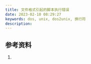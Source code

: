 ```yaml
---
title: 文件格式引起的脚本执行错误
date: 2023-02-10 08:29:27
keywords: dos, unix, dos2unix, 换行符
description: 
---
```


## 参考资料

1. []()
